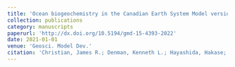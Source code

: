 ```yaml
---
title: 'Ocean biogeochemistry in the Canadian Earth System Model version 5.0.3: CanESM5 and CanESM5-CanOE'
collection: publications
category: manuscripts
paperurl: 'http://dx.doi.org/10.5194/gmd-15-4393-2022' 
date: 2021-01-01
venue: 'Geosci. Model Dev.'
citation: 'Christian, James R.; Denman, Kenneth L.; Hayashida, Hakase; Holdsworth, Amber M.; Lee, Warren G.; Riche, Olivier G. J.; Shao, Andrew E.; Steiner, Nadja; Swart, Neil C.. "Ocean biogeochemistry in the Canadian Earth System Model version 5.0.3: CanESM5 and CanESM5-CanOE". Geosci. Model Dev., 2021.'
---
```

